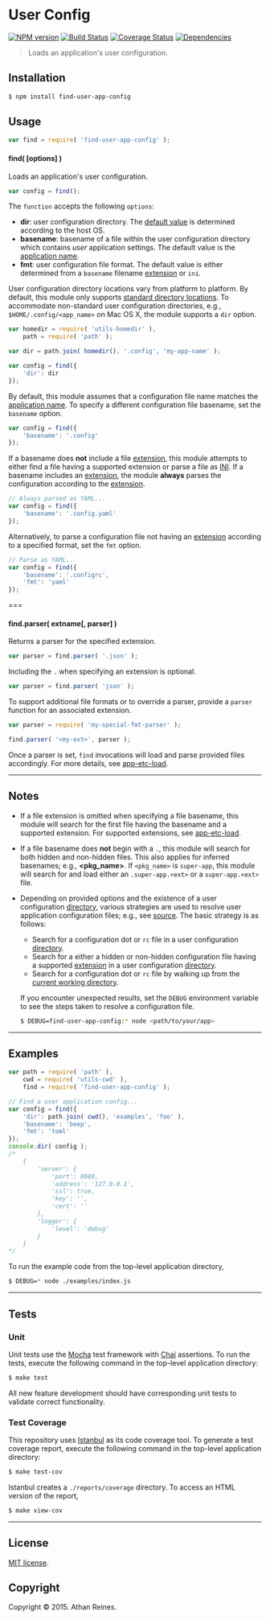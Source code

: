 User Config
===
[![NPM version][npm-image]][npm-url] [![Build Status][travis-image]][travis-url] [![Coverage Status][codecov-image]][codecov-url] [![Dependencies][dependencies-image]][dependencies-url]

> Loads an application's user configuration.


## Installation

``` bash
$ npm install find-user-app-config
```


## Usage

``` javascript
var find = require( 'find-user-app-config' );
```

#### find( [options] )

Loads an application's user configuration.

``` javascript
var config = find();
```

The `function` accepts the following `options`:

*	__dir__: user configuration directory. The [default value](https://github.com/kgryte/utils-configdir) is determined according to the host OS.
*	__basename__: basename of a file within the user configuration directory which contains *user* application settings. The default value is the [application name](https://github.com/kgryte/resolve-app-pkginfo).
*	__fmt__: user configuration file format. The default value is either determined from a `basename` filename [extension](https://github.com/kgryte/utils-extname) or `ini`.

User configuration directory locations vary from platform to platform. By default, this module only supports [standard directory locations](https://github.com/kgryte/utils-configdir). To accommodate non-standard user configuration directories, e.g., `$HOME/.config/<app_name>` on Mac OS X, the module supports a `dir` option. 

``` javascript
var homedir = require( 'utils-homedir' ),
	path = require( 'path' );

var dir = path.join( homedir(), '.config', 'my-app-name' );

var config = find({
	'dir': dir
});
```

By default, this module assumes that a configuration file name matches the [application name](https://github.com/kgryte/resolve-app-pkginfo). To specify a different configuration file basename, set the `basename` option.

``` javascript
var config = find({
	'basename': '.config'
});
```

If a basename does __not__ include a file [extension](https://github.com/kgryte/utils-extname), this module attempts to either find a file having a supported extension or parse a file as [INI](https://github.com/kgryte/utils-ini-parse). If a basename includes an [extension](https://github.com/kgryte/utils-extname), the module __always__ parses the configuration according to the [extension](https://github.com/kgryte/node-app-etc-load).

``` javascript
// Always parsed as YAML...
var config = find({
	'basename': '.config.yaml'
});
```

Alternatively, to parse a configuration file not having an [extension](https://github.com/kgryte/utils-extname) according to a specified format, set the `fmt` option.

``` javascript
// Parse as YAML...
var config = find({
	'basename': '.configrc',
	'fmt': 'yaml'
});
```


===
#### find.parser( extname[, parser] )

Returns a parser for the specified extension.

``` javascript
var parser = find.parser( '.json' );
```

Including the `.` when specifying an extension is optional.

``` javascript
var parser = find.parser( 'json' );
```

To support additional file formats or to override a parser, provide a `parser` function for an associated extension.

``` javascript
var parser = require( 'my-special-fmt-parser' );

find.parser( '<my-ext>', parser );
```

Once a parser is set, `find` invocations will load and parse provided files accordingly. For more details, see [app-etc-load](https://github.com/kgryte/node-app-etc-load).


---
## Notes

*	If a file extension is omitted when specifying a file basename, this module will search for the first file having the basename and a supported extension. For supported extensions, see [app-etc-load](https://github.com/kgryte/node-app-etc-load).
*	If a file basename does __not__ begin with a `.`, this module will search for both hidden and non-hidden files. This also applies for inferred basenames; e.g., __<pkg_name>__. If `<pkg_name>` is `super-app`, this module will search for and load either an `.super-app.<ext>` or a `super-app.<ext>` file.
*	Depending on provided options and the existence of a user configuration [directory](https://github.com/kgryte/utils-configdir), various strategies are used to resolve user application configuration files; e.g., see [source](https://github.com/kgryte/node-find-user-app-config/blob/master/lib/userdirfile.js). The basic strategy is as follows:

	-	Search for a configuration dot or `rc` file in a user configuration [directory](https://github.com/kgryte/utils-configdir).
	-	Search for a either a hidden or non-hidden configuration file having a supported [extension](https://github.com/kgryte/node-app-etc-load) in a user configuration [directory](https://github.com/kgryte/utils-configdir).
	-	Search for a configuration dot or `rc` file by walking up from the [current working directory](https://github.com/kgryte/utils-cwd).

	If you encounter unexpected results, set the `DEBUG` environment variable to see the steps taken to resolve a configuration file.

	``` bash
	$ DEBUG=find-user-app-config:* node <path/to/your/app>
	```


---
## Examples

``` javascript
var path = require( 'path' ),
	cwd = require( 'utils-cwd' ),
	find = require( 'find-user-app-config' );

// Find a user application config...
var config = find({
	'dir': path.join( cwd(), 'examples', 'foo' ),
	'basename': 'beep',
	'fmt': 'toml'
});
console.dir( config );
/*
	{
		'server': {
			'port': 8080,
			'address': '127.0.0.1',
			'ssl': true,
			'key': '',
			'cert': ''
		},
		'logger': {
			'level': 'debug'
		}
	}
*/
```

To run the example code from the top-level application directory,

``` bash
$ DEBUG=* node ./examples/index.js
```


---
## Tests

### Unit

Unit tests use the [Mocha](http://mochajs.org/) test framework with [Chai](http://chaijs.com) assertions. To run the tests, execute the following command in the top-level application directory:

``` bash
$ make test
```

All new feature development should have corresponding unit tests to validate correct functionality.


### Test Coverage

This repository uses [Istanbul](https://github.com/gotwarlost/istanbul) as its code coverage tool. To generate a test coverage report, execute the following command in the top-level application directory:

``` bash
$ make test-cov
```

Istanbul creates a `./reports/coverage` directory. To access an HTML version of the report,

``` bash
$ make view-cov
```


---
## License

[MIT license](http://opensource.org/licenses/MIT).


## Copyright

Copyright &copy; 2015. Athan Reines.


[npm-image]: http://img.shields.io/npm/v/find-user-app-config.svg
[npm-url]: https://npmjs.org/package/find-user-app-config

[travis-image]: http://img.shields.io/travis/kgryte/node-find-user-app-config/master.svg
[travis-url]: https://travis-ci.org/kgryte/node-find-user-app-config

[codecov-image]: https://img.shields.io/codecov/c/github/kgryte/node-find-user-app-config/master.svg
[codecov-url]: https://codecov.io/github/kgryte/node-find-user-app-config?branch=master

[dependencies-image]: http://img.shields.io/david/kgryte/node-find-user-app-config.svg
[dependencies-url]: https://david-dm.org/kgryte/node-find-user-app-config

[dev-dependencies-image]: http://img.shields.io/david/dev/kgryte/node-find-user-app-config.svg
[dev-dependencies-url]: https://david-dm.org/dev/kgryte/node-find-user-app-config

[github-issues-image]: http://img.shields.io/github/issues/kgryte/node-find-user-app-config.svg
[github-issues-url]: https://github.com/kgryte/node-find-user-app-config/issues
